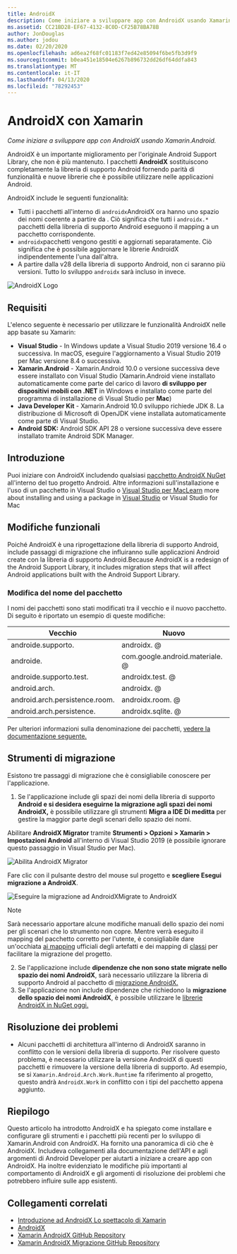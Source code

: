 ```yaml
---
title: AndroidX
description: Come iniziare a sviluppare app con AndroidX usando Xamarin.Android.
ms.assetid: CC21BD28-EF67-4132-8C0D-CF25B78BA78B
author: JonDouglas
ms.author: jodou
ms.date: 02/20/2020
ms.openlocfilehash: ad6ea2f68fc01183f7ed42e85094f6be5fb3d9f9
ms.sourcegitcommit: b0ea451e18504e6267b896732dd26df64ddfa843
ms.translationtype: MT
ms.contentlocale: it-IT
ms.lasthandoff: 04/13/2020
ms.locfileid: "78292453"
---
```

# <a name="androidx-with-xamarin"></a>AndroidX con Xamarin

_Come iniziare a sviluppare app con AndroidX usando Xamarin.Android._

AndroidX è un importante miglioramento per l'originale Android Support Library, che non è più mantenuto. I pacchetti **AndroidX** sostituiscono completamente la libreria di supporto Android fornendo parità di funzionalità e nuove librerie che è possibile utilizzare nelle applicazioni Android.

AndroidX include le seguenti funzionalità:

- Tutti i pacchetti all'interno di `androidx`AndroidX ora hanno uno spazio dei nomi coerente a partire da . Ciò significa che tutti i `androidx.*` pacchetti della libreria di supporto Android eseguono il mapping a un pacchetto corrispondente.
- `androidx`pacchetti vengono gestiti e aggiornati separatamente. Ciò significa che è possibile aggiornare le librerie AndroidX indipendentemente l'una dall'altra.
- A partire dalla v28 della libreria di supporto Android, non ci saranno più versioni. Tutto lo sviluppo `androidx` sarà incluso in invece.

![AndroidX Logo](~/android/platform/androidx-images/AndroidXLogo.png)

## <a name="requirements"></a>Requisiti

L'elenco seguente è necessario per utilizzare le funzionalità AndroidX nelle app basate su Xamarin:

- **Visual Studio** - In Windows update a Visual Studio 2019 versione 16.4 o successiva. In macOS, eseguire l'aggiornamento a Visual Studio 2019 per Mac versione 8.4 o successiva.
- **Xamarin.Android** - Xamarin.Android 10.0 o versione successiva deve essere installato con Visual Studio (Xamarin.Android viene installato automaticamente come parte del carico di lavoro **di sviluppo per dispositivi mobili con .NET** in Windows e installato come parte del programma di installazione di Visual Studio per **Mac**)
- **Java Developer Kit** - Xamarin.Android 10.0 sviluppo richiede JDK 8. La distribuzione di Microsoft di OpenJDK viene installata automaticamente come parte di Visual Studio.
- **Android SDK:** Android SDK API 28 o versione successiva deve essere installato tramite Android SDK Manager.

## <a name="get-started"></a>Introduzione

Puoi iniziare con AndroidX includendo qualsiasi [pacchetto AndroidX NuGet](https://www.nuget.org/packages?q=Tags%3A%22AndroidX%22+Authors%3A%22Microsoft%22) all'interno del tuo progetto Android. Altre informazioni sull'installazione e l'uso di un pacchetto in Visual Studio o [Visual Studio per MacLearn](https://docs.microsoft.com/nuget/quickstart/install-and-use-a-package-in-visual-studio-mac) more about installing and using a package in [Visual Studio](https://docs.microsoft.com/nuget/quickstart/install-and-use-a-package-in-visual-studio) or Visual Studio for Mac

## <a name="behavior-changes"></a>Modifiche funzionali

Poiché AndroidX è una riprogettazione della libreria di supporto Android, include passaggi di migrazione che influiranno sulle applicazioni Android create con la libreria di supporto Android.Because AndroidX is a redesign of the Android Support Library, it includes migration steps that will affect Android applications built with the Android Support Library.

### <a name="package-name-change"></a>Modifica del nome del pacchetto
I nomi dei pacchetti sono stati modificati tra il vecchio e il nuovo pacchetto. Di seguito è riportato un esempio di queste modifiche:

| Vecchio                    | Nuovo                    |
| ---------------------- | ---------------------- |
| androide.supporto.     | androidx. @             |
| androide.      | com.google.android.materiale. @ |
| androide.supporto.test. | androidx.test. @       |
| android.arch.        | androidx. @             |
| android.arch.persistence.room. | androidx.room. @ |
| android.arch.persistence. | androidx.sqlite. @ |

Per ulteriori informazioni sulla denominazione dei pacchetti, [vedere la documentazione seguente.](https://developer.android.com/jetpack/androidx/migrate#artifact_mappings)

## <a name="migration-tooling"></a>Strumenti di migrazione

Esistono tre passaggi di migrazione che è consigliabile conoscere per l'applicazione.

1. Se l'applicazione include gli spazi dei nomi della libreria di supporto **Android e si desidera eseguirne la migrazione agli spazi dei nomi AndroidX,** è possibile utilizzare gli strumenti **Migra a IDE Di meditta** per gestire la maggior parte degli scenari dello spazio dei nomi. 

Abilitare **AndroidX Migrator** tramite **Strumenti > Opzioni > Xamarin > Impostazioni Android** all'interno di Visual Studio 2019 (è possibile ignorare questo passaggio in Visual Studio per Mac).

![Abilita AndroidX Migrator](~/android/platform/androidx-images/EnableAndroidXMigrator.png)

Fare clic con il pulsante destro del mouse sul progetto e **scegliere Esegui migrazione a AndroidX**.

![Eseguire la migrazione ad AndroidXMigrate to AndroidX](~/android/platform/androidx-images/MigrateToAndroidX.png)

> [!NOTE] 
> Sarà necessario apportare alcune modifiche manuali dello spazio dei nomi per gli scenari che lo strumento non copre. Mentre verrà eseguito il mapping del pacchetto corretto per l'utente, è consigliabile dare un'occhiata [ai mapping](https://developer.android.com/jetpack/androidx/migrate/artifact-mappings) ufficiali degli artefatti e dei mapping di [classi](https://developer.android.com/jetpack/androidx/migrate/class-mappings) per facilitare la migrazione del progetto.

2. Se l'applicazione include **dipendenze che non sono state migrate nello spazio dei nomi AndroidX**, sarà necessario utilizzare la libreria di supporto Android al pacchetto di [migrazione AndroidX.](https://www.nuget.org/packages/Xamarin.AndroidX.Migration)
3. Se l'applicazione non include dipendenze che richiedono la **migrazione dello spazio dei nomi AndroidX**, è possibile utilizzare le [librerie AndroidX in NuGet oggi.](https://www.nuget.org/packages?q=Tags%3A%22AndroidX%22+Authors%3A%22Microsoft%22)

## <a name="troubleshooting"></a>Risoluzione dei problemi

- Alcuni pacchetti di architettura all'interno di AndroidX saranno in conflitto con le versioni della libreria di supporto. Per risolvere questo problema, è necessario utilizzare la versione AndroidX di questi pacchetti e rimuovere la versione della libreria di supporto. Ad esempio, se si `Xamarin.Android.Arch.Work.Runtime` fa riferimento al progetto, questo andrà `AndroidX.Work` in conflitto con i tipi del pacchetto appena aggiunto.

## <a name="summary"></a>Riepilogo

Questo articolo ha introdotto AndroidX e ha spiegato come installare e configurare gli strumenti e i pacchetti più recenti per lo sviluppo di Xamarin.Android con AndroidX. Ha fornito una panoramica di ciò che è AndroidX. Includeva collegamenti alla documentazione dell'API e agli argomenti di Android Developer per aiutarti a iniziare a creare app con AndroidX. Ha inoltre evidenziato le modifiche più importanti al comportamento di AndroidX e gli argomenti di risoluzione dei problemi che potrebbero influire sulle app esistenti.

## <a name="related-links"></a>Collegamenti correlati

- [Introduzione ad AndroidX Lo spettacolo di Xamarin](https://www.youtube.com/watch?v=M_l3RjTev5A)
- [AndroidX](https://developer.android.com/jetpack/androidx)
- [Xamarin AndroidX GitHub Repository](https://github.com/xamarin/AndroidX)
- [Xamarin AndroidX Migrazione GitHub Repository](https://github.com/xamarin/XamarinAndroidXMigration)

